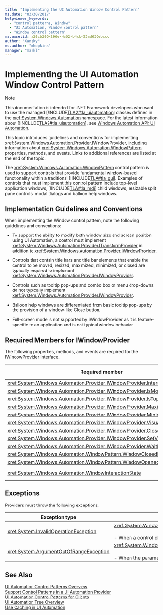 ```yaml
---
title: "Implementing the UI Automation Window Control Pattern"
ms.date: "03/30/2017"
helpviewer_keywords: 
  - "control patterns, Window"
  - "UI Automation, Window control pattern"
  - "Window control pattern"
ms.assetid: a28cb286-296e-4a62-b4cb-55ad636ebccc
author: "Xansky"
ms.author: "mhopkins"
manager: "markl"
---
```

# Implementing the UI Automation Window Control Pattern
> [!NOTE]
>  This documentation is intended for .NET Framework developers who want to use the managed [!INCLUDE[TLA2#tla_uiautomation](../../../includes/tla2sharptla-uiautomation-md.md)] classes defined in the <xref:System.Windows.Automation> namespace. For the latest information about [!INCLUDE[TLA2#tla_uiautomation](../../../includes/tla2sharptla-uiautomation-md.md)], see [Windows Automation API: UI Automation](http://go.microsoft.com/fwlink/?LinkID=156746).  
  
 This topic introduces guidelines and conventions for implementing <xref:System.Windows.Automation.Provider.IWindowProvider>, including information about <xref:System.Windows.Automation.WindowPattern> properties, methods, and events. Links to additional references are listed at the end of the topic.  
  
 The <xref:System.Windows.Automation.WindowPattern> control pattern is used to support controls that provide fundamental window-based functionality within a traditional [!INCLUDE[TLA#tla_gui](../../../includes/tlasharptla-gui-md.md)]. Examples of controls that must implement this control pattern include top-level application windows, [!INCLUDE[TLA#tla_mdi](../../../includes/tlasharptla-mdi-md.md)] child windows, resizable split pane controls, modal dialogs and balloon help windows.  
  
<a name="Implementation_Guidelines_and_Conventions"></a>   
## Implementation Guidelines and Conventions  
 When implementing the Window control pattern, note the following guidelines and conventions:  
  
-   To support the ability to modify both window size and screen position using UI Automation, a control must implement <xref:System.Windows.Automation.Provider.ITransformProvider> in addition to <xref:System.Windows.Automation.Provider.IWindowProvider>.  
  
-   Controls that contain title bars and title bar elements that enable the control to be moved, resized, maximized, minimized, or closed are typically required to implement <xref:System.Windows.Automation.Provider.IWindowProvider>.  
  
-   Controls such as tooltip pop-ups and combo box or menu drop-downs do not typically implement <xref:System.Windows.Automation.Provider.IWindowProvider>.  
  
-   Balloon help windows are differentiated from basic tooltip pop-ups by the provision of a window-like Close button.  
  
-   Full-screen mode is not supported by IWindowProvider as it is feature-specific to an application and is not typical window behavior.  
  
<a name="Required_Members_for_IWindowProvider"></a>   
## Required Members for IWindowProvider  
 The following properties, methods, and events are required for the IWindowProvider interface.  
  
|Required member|Member type|Notes|  
|---------------------|-----------------|-----------|  
|<xref:System.Windows.Automation.Provider.IWindowProvider.InteractionState%2A>|Property|None|  
|<xref:System.Windows.Automation.Provider.IWindowProvider.IsModal%2A>|Property|None|  
|<xref:System.Windows.Automation.Provider.IWindowProvider.IsTopmost%2A>|Property|None|  
|<xref:System.Windows.Automation.Provider.IWindowProvider.Maximizable%2A>|Property|None|  
|<xref:System.Windows.Automation.Provider.IWindowProvider.Minimizable%2A>|Property|None|  
|<xref:System.Windows.Automation.Provider.IWindowProvider.VisualState%2A>|Property|None|  
|<xref:System.Windows.Automation.Provider.IWindowProvider.Close%2A>|Method|None|  
|<xref:System.Windows.Automation.Provider.IWindowProvider.SetVisualState%2A>|Method|None|  
|<xref:System.Windows.Automation.Provider.IWindowProvider.WaitForInputIdle%2A>|Method|None|  
|<xref:System.Windows.Automation.WindowPattern.WindowClosedEvent>|Event|None|  
|<xref:System.Windows.Automation.WindowPattern.WindowOpenedEvent>|Event|None|  
|<xref:System.Windows.Automation.WindowInteractionState>|Event|Is not guaranteed to be <xref:System.Windows.Automation.WindowInteractionState.ReadyForUserInteraction>|  
  
<a name="Exceptions"></a>   
## Exceptions  
 Providers must throw the following exceptions.  
  
|Exception type|Condition|  
|--------------------|---------------|  
|<xref:System.InvalidOperationException>|<xref:System.Windows.Automation.Provider.IWindowProvider.SetVisualState%2A><br /><br /> -   When a control does not support a requested behavior.|  
|<xref:System.ArgumentOutOfRangeException>|<xref:System.Windows.Automation.Provider.IWindowProvider.WaitForInputIdle%2A><br /><br /> -   When the parameter is not a valid number.|  
  
## See Also  
 [UI Automation Control Patterns Overview](../../../docs/framework/ui-automation/ui-automation-control-patterns-overview.md)  
 [Support Control Patterns in a UI Automation Provider](../../../docs/framework/ui-automation/support-control-patterns-in-a-ui-automation-provider.md)  
 [UI Automation Control Patterns for Clients](../../../docs/framework/ui-automation/ui-automation-control-patterns-for-clients.md)  
 [UI Automation Tree Overview](../../../docs/framework/ui-automation/ui-automation-tree-overview.md)  
 [Use Caching in UI Automation](../../../docs/framework/ui-automation/use-caching-in-ui-automation.md)

